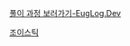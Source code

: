[풀이 과정 보러가기-EugLog.Dev](https://www.notion.so/1712850/Programmers-6696067137834967b75f66ace3afc504)

[조이스틱](https://www.notion.so/1712850/9cfa020248f44ebbac433d68d8e6680d)
